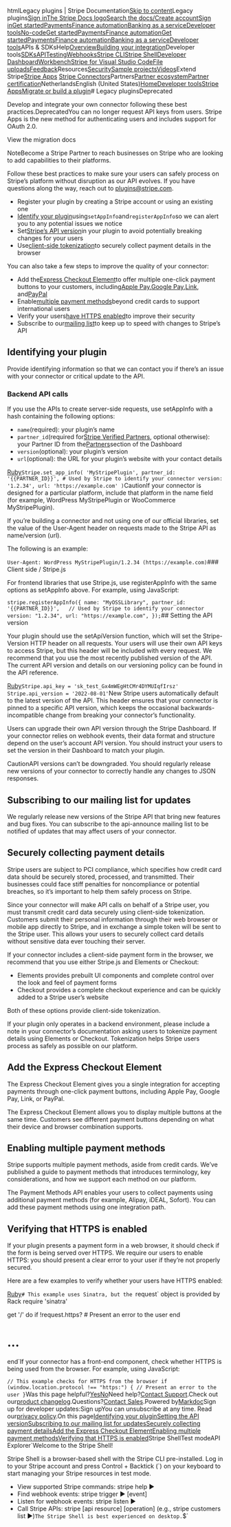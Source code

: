 htmlLegacy plugins | Stripe Documentation[Skip to content](#main-content)Legacy plugins[Sign in](https://dashboard.stripe.com/login?redirect=https%3A%2F%2Fdocs.stripe.com%2Fbuilding-plugins)[The Stripe Docs logo](/)[Search the docs/](#)[Create account](https://dashboard.stripe.com/register)[Sign in](https://dashboard.stripe.com/login?redirect=https%3A%2F%2Fdocs.stripe.com%2Fbuilding-plugins)[Get started](/get-started)[Payments](/payments)[Finance automation](/finance-automation)[Banking as a service](/financial-services)[Developer tools](/development)[No-code](/no-code)[Get started](/get-started)[Payments](/payments)[Finance automation](/finance-automation)[](#)[Get started](/get-started)[Payments](/payments)[Finance automation](/finance-automation)[Banking as a service](/financial-services)[Developer tools](/development)[](#)APIs & SDKsHelp[Overview](/docs/development)[Building your integration](#)Developer tools[SDKs](#)[API](#)[Testing](#)[Webhooks](#)[Stripe CLI](#)[Stripe Shell](#)[Developer Dashboard](#)[Workbench](#)[Stripe for Visual Studio Code](/docs/stripe-vscode)[File uploads](/docs/file-upload)[Feedback](/docs/dev-tools-csat)Resources[Security](#)[Sample projects](#)[Videos](#)Extend Stripe[Stripe Apps](#)
[Stripe Connectors](#)Partners[Partner ecosystem](/docs/partners)[Partner certification](/docs/partners/training-and-certification)NetherlandsEnglish (United States)[](#)[](#)[Home](/docs)[Developer tools](/docs/development)[Stripe Apps](/docs/stripe-apps)[Migrate or build a plugin](/docs/stripe-apps/onboarding-plugin)# Legacy pluginsDeprecated

Develop and integrate your own connector following these best practices.DeprecatedYou can no longer request API keys from users. Stripe Apps is the new method for authenticating users and includes support for OAuth 2.0.

View the migration docs

NoteBecome a Stripe Partner to reach businesses on Stripe who are looking to add capabilities to their platforms.

Follow these best practices to make sure your users can safely process on Stripe’s platform without disruption as our API evolves. If you have questions along the way, reach out to plugins@stripe.com.

- Register your plugin by creating a Stripe account or using an existing one
- [Identify your plugin](#identify-plugin)using`setAppInfo`and`registerAppInfo`so we can alert you to any potential issues we notice
- Set[Stripe’s API version](#set-api-version)in your plugin to avoid potentially breaking changes for your users
- Use[client-side tokenization](#tokenization)to securely collect payment details in the browser

You can also take a few steps to improve the quality of your connector:

- Add the[Express Checkout Element](#express-checkout-element)to offer multiple one-click payment buttons to your customers, including[Apple Pay](/apple-pay),[Google Pay](/google-pay),[Link](/payments/link), and[PayPal](/payments/paypal)
- Enable[multiple payment methods](#apms)beyond credit cards to support international users
- Verify your users[have HTTPS enabled](#https)to improve their security
- Subscribe to our[mailing list](#subscribe)to keep up to speed with changes to Stripe’s API

## Identifying your plugin

Provide identifying information so that we can contact you if there’s an issue with your connector or critical update to the API.

### Backend API calls

If you use the APIs to create server-side requests, use setAppInfo with a hash containing the following options:

- `name`(required): your plugin’s name
- `partner_id`(required for[Stripe Verified Partners](https://stripe.com/partner-program), optional otherwise): your Partner ID from the[Partners](https://dashboard.stripe.com/partners/settings)section of the Dashboard
- `version`(optional): your plugin’s version
- `url`(optional): the URL for your plugin’s website with your contact details

[Ruby](#)`Stripe.set_app_info(
  'MyStripePlugin',
  partner_id: '{{PARTNER_ID}}', # Used by Stripe to identify your connector
  version: '1.2.34',
  url: 'https://example.com'
)`CautionIf your connector is designed for a particular platform, include that platform in the name field (for example, WordPress MyStripePlugin or WooCommerce MyStripePlugin).

If you’re building a connector and not using one of our official libraries, set the value of the User-Agent header on requests made to the Stripe API as name/version (url).

The following is an example:

`User-Agent: WordPress MyStripePlugin/1.2.34 (https://example.com)`### Client side / Stripe.js

For frontend libraries that use Stripe.js, use registerAppInfo with the same options as setAppInfo above. For example, using JavaScript:

`stripe.registerAppInfo({
  name: "MyOSSLibrary",
  partner_id: '{{PARTNER_ID}}',   // Used by Stripe to identify your connector
  version: "1.2.34",
  url: "https://example.com",
});`## Setting the API version

Your plugin should use the setApiVersion function, which will set the Stripe-Version HTTP header on all requests. Your users will use their own API keys to access Stripe, but this header will be included with every request. We recommend that you use the most recently published version of the API. The current API version and details on our versioning policy can be found in the API reference.

[Ruby](#)`Stripe.api_key = 'sk_test_Gx4mWEgHtCMr4DYMUIqfIrsz'
Stripe.api_version = '2022-08-01'`New Stripe users automatically default to the latest version of the API. This header ensures that your connector is pinned to a specific API version, which keeps the occasional backwards-incompatible change from breaking your connector’s functionality.

Users can upgrade their own API version through the Stripe Dashboard. If your connector relies on webhook events, their data format and structure depend on the user’s account API version. You should instruct your users to set the version in their Dashboard to match your plugin.

CautionAPI versions can’t be downgraded. You should regularly release new versions of your connector to correctly handle any changes to JSON responses.

## Subscribing to our mailing list for updates

We regularly release new versions of the Stripe API that bring new features and bug fixes. You can subscribe to the api-announce mailing list to be notified of updates that may affect users of your connector.

## Securely collecting payment details

Stripe users are subject to PCI compliance, which specifies how credit card data should be securely stored, processed, and transmitted. Their businesses could face stiff penalties for noncompliance or potential breaches, so it’s important to help them safely process on Stripe.

Since your connector will make API calls on behalf of a Stripe user, you must transmit credit card data securely using client-side tokenization. Customers submit their personal information through their web browser or mobile app directly to Stripe, and in exchange a simple token will be sent to the Stripe user. This allows your users to securely collect card details without sensitive data ever touching their server.

If your connector includes a client-side payment form in the browser, we recommend that you use either Stripe.js and Elements or Checkout:

- Elements provides prebuilt UI components and complete control over the look and feel of payment forms
- Checkout provides a complete checkout experience and can be quickly added to a Stripe user’s website

Both of these options provide client-side tokenization.

If your plugin only operates in a backend environment, please include a note in your connector’s documentation asking users to tokenize payment details using Elements or Checkout. Tokenization helps Stripe users process as safely as possible on our platform.

## Add the Express Checkout Element

The Express Checkout Element gives you a single integration for accepting payments through one-click payment buttons, including Apple Pay, Google Pay, Link, or PayPal.

The Express Checkout Element allows you to display multiple buttons at the same time. Customers see different payment buttons depending on what their device and browser combination supports.

## Enabling multiple payment methods

Stripe supports multiple payment methods, aside from credit cards. We’ve published a guide to payment methods that introduces terminology, key considerations, and how we support each method on our platform.

The Payment Methods API enables your users to collect payments using additional payment methods (for example, Alipay, iDEAL, Sofort). You can add these payment methods using one integration path.

## Verifying that HTTPS is enabled

If your plugin presents a payment form in a web browser, it should check if the form is being served over HTTPS. We require our users to enable HTTPS: you should present a clear error to your user if they’re not properly secured.

Here are a few examples to verify whether your users have HTTPS enabled:

[Ruby](#)`# This example uses Sinatra, but the `request` object is provided by Rack
require 'sinatra'

get '/' do
  if !request.https?
    # Present an error to the user
  end
  # ...
end`If your connector has a front-end component, check whether HTTPS is being used from the browser. For example, using JavaScript:

`// This example checks for HTTPS from the browser
if (window.location.protocol !== "https:") {
  // Present an error to the user
}`Was this page helpful?[Yes](#)[No](#)Need help?[Contact Support](https://support.stripe.com/).Check out our[product changelog](https://stripe.com/blog/changelog).Questions?[Contact Sales](https://stripe.com/contact/sales).Powered by[Markdoc](https://markdoc.dev)Sign up for developer updates:Sign upYou can unsubscribe at any time. Read our[privacy policy](https://stripe.com/privacy).On this page[Identifying your plugin](#identify-plugin)[Setting the API version](#set-api-version)[Subscribing to our mailing list for updates](#subscribe)[Securely collecting payment details](#tokenization)[Add the Express Checkout Element](#express-checkout-element)[Enabling multiple payment methods](#apms)[Verifying that HTTPS is enabled](#https)Stripe ShellTest modeAPI Explorer[](https://stripe.com/docs/stripe-cli#install)`Welcome to the Stripe Shell!

Stripe Shell is a browser-based shell with the Stripe CLI pre-installed. Log in to your
Stripe account and press Control + Backtick (`) on your keyboard to start managing your Stripe
resources in test mode.

- View supported Stripe commands: stripe help ▶️
- Find webhook events: stripe trigger ▶️ [event]
- Listen for webhook events: stripe listen ▶
- Call Stripe APIs: stripe [api resource] [operation] (e.g., stripe customers list ▶️)`The Stripe Shell is best experienced on desktop.`$`